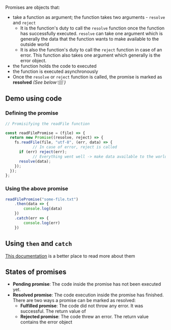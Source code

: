 Promises are objects that:
- take a function as argument; the function takes two arguments - `resolve` and `reject`
	- It is the function's duty to call the `resolve` function once the function has successfully executed. `resolve` can take one argument which is generally the data that the function wants to make available to the outside world
	- It is also the function's duty to call the `reject` function in case of an error. This function also takes one argument which generally is the error object.
- the function holds the code to executed
- the function is executed asynchronously
- Once the `resolve` or `reject` function is called, the promise is marked as **resolved** *(See below👇🏽 )*

## Demo using code

### Defining the promise
```js
// Promisifying the readFile function

const readFilePromise = (file) => {
  return new Promise((resolve, reject) => {
    fs.readFile(file, "utf-8", (err, data) => {
			// In case of error, reject is called
      if (err) reject(err);
			// Everything went well -> make data available to the world
      resolve(data);
    });
  });
};
```

### Using the above promise

```js
readFilePromise("some-file.txt")
	.then(data => {
		console.log(data)
	})
	.catch(err => {
		console.log(err)	
	})
```

## Using `then` and `catch`

[This documentation](https://developer.mozilla.org/en-US/docs/Web/JavaScript/Reference/Global_Objects/Promise/then) is a better place to read more about them

## States of promises
- **Pending promise**: The code inside the promise has not been executed yet.
- **Resolved promise**: The code execution inside the promise has finished. There are two ways a promise can be marked as resolved:
	- **Fulfilled promise**: The code did not throw any error. It was successful. The return value of 
	- **Rejected promise**: The code threw an error. The return value contains the error object